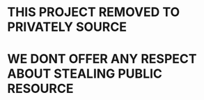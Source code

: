 # THIS PROJECT REMOVED TO PRIVATELY SOURCE
# WE DONT OFFER ANY RESPECT ABOUT STEALING PUBLIC RESOURCE
